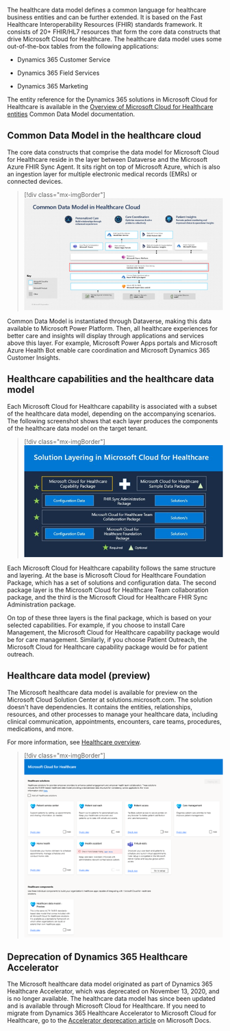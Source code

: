 The healthcare data model defines a common language for healthcare business entities and can be further extended. It is based on the Fast Healthcare Interoperability Resources (FHIR) standards framework. It consists of 20+ FHIR/HL7 resources that form the core data constructs that drive Microsoft Cloud for Healthcare. The healthcare data model uses some out-of-the-box tables from the following applications:

- Dynamics 365 Customer Service

- Dynamics 365 Field Services

- Dynamics 365 Marketing

The entity reference for the Dynamics 365 solutions in Microsoft Cloud for Healthcare is available in the [Overview of Microsoft Cloud for Healthcare entities](/common-data-model/schema/core/industrycommon/healthcare/healthcare-overview/?azure-portal=true) Common Data Model documentation.

## Common Data Model in the healthcare cloud

The core data constructs that comprise the data model for Microsoft Cloud for Healthcare reside in the layer between Dataverse and the Microsoft Azure FHIR Sync Agent. It sits right on top of Microsoft Azure, which is also an ingestion layer for multiple electronic medical records (EMRs) or connected devices.

> [!div class="mx-imgBorder"]
> [![Screenshot of Common Data Model in Healthcare Cloud.](../media/3-cloud.png)](../media/3-cloud.png#lightbox)

Common Data Model is instantiated through Dataverse, making this data available to Microsoft Power Platform. Then, all healthcare experiences for better care and insights will display through applications and services above this layer. For example, Microsoft Power Apps portals and Microsoft Azure Health Bot enable care coordination and Microsoft Dynamics 365 Customer Insights.

## Healthcare capabilities and the healthcare data model

Each Microsoft Cloud for Healthcare capability is associated with a subset of the healthcare data model, depending on the accompanying scenarios. The following screenshot shows that each layer produces the components of the healthcare data model on the target tenant.

> [!div class="mx-imgBorder"]
> [![Screenshot of solution layering in Microsoft Cloud for Healthcare](../media/3-solution.jpg)](../media/3-solution.jpg#lightbox)

Each Microsoft Cloud for Healthcare capability follows the same structure and layering. At the base is Microsoft Cloud for Healthcare Foundation Package, which has a set of solutions and configuration data. The second package layer is the Microsoft Cloud for Healthcare Team collaboration package, and the third is the Microsoft Cloud for Healthcare FHIR Sync Administration package.

On top of these three layers is the final package, which is based on your selected capabilities. For example, if you choose to install Care Management, the Microsoft Cloud for Healthcare capability package would be for care management. Similarly, if you choose Patient Outreach, the Microsoft Cloud for Healthcare capability package would be for patient outreach.

## Healthcare data model (preview)

The Microsoft healthcare data model is available for preview on the Microsoft Cloud Solution Center at solutions.microsoft.com. The solution doesn't have dependencies. It contains the entities, relationships, resources, and other processes to manage your healthcare data, including clinical communication, appointments, encounters, care teams, procedures, medications, and more.

For more information, see [Healthcare overview](/common-data-model/schema/core/industrycommon/healthcare/healthcare-overview/?azure-portal=true).

> [!div class="mx-imgBorder"]
> [![Screenshot of healthcare solutions and entities that are included in the healthcare data model.](../media/3-healthcare.png)](../media/3-healthcare.png#lightbox)

## Deprecation of Dynamics 365 Healthcare Accelerator

The Microsoft healthcare data model originated as part of Dynamics 365 Healthcare Accelerator, which was deprecated on November 13, 2020, and is no longer available. The healthcare data model has since been updated and is available through Microsoft Cloud for Healthcare. If you need to migrate from Dynamics 365 Healthcare Accelerator to Microsoft Cloud for Healthcare, go to the [Accelerator deprecation article](/dynamics365/industry/healthcare/accelerator-deprecation/?azure-portal=true
) on Microsoft Docs.
